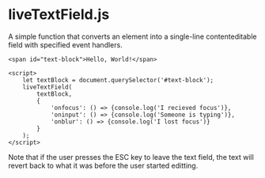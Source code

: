 # liveTextField.js
A simple function that converts an element into a single-line contenteditable field with specified event handlers.

    <span id="text-block">Hello, World!</span>
    
    <script>
    	let textBlock = document.querySelector('#text-block');
    	liveTextField(
    		textBlock,
    		{
    			'onfocus': () => {console.log('I recieved focus')},
    			'oninput': () => {console.log('Someone is typing')},
    			'onblur': () => {console.log('I lost focus')}
    		}
    	);
    </script>

Note that if the user presses the ESC key to leave the text field, the text will revert back to what it was before the user started editting.
